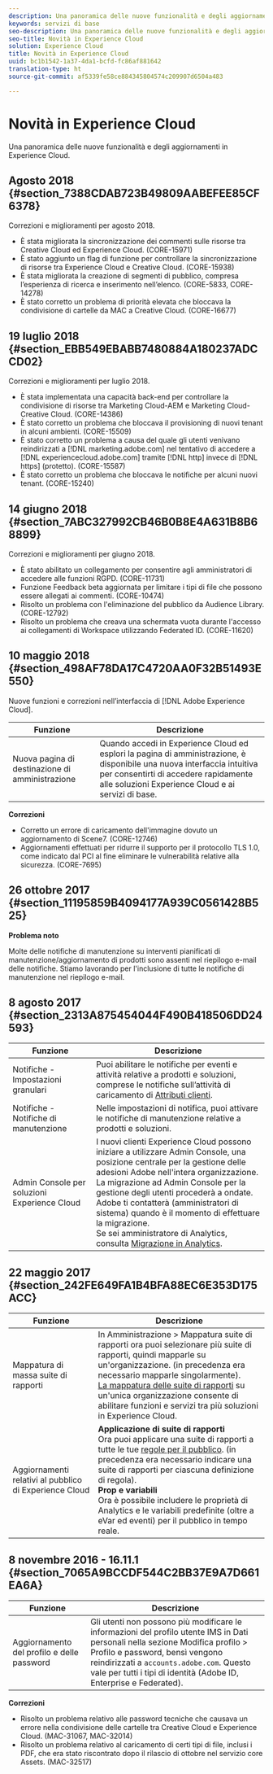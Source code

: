 ```yaml
---
description: Una panoramica delle nuove funzionalità e degli aggiornamenti in Experience Cloud.
keywords: servizi di base
seo-description: Una panoramica delle nuove funzionalità e degli aggiornamenti in Experience Cloud.
seo-title: Novità in Experience Cloud
solution: Experience Cloud
title: Novità in Experience Cloud
uuid: bc1b1542-1a37-4da1-bcfd-fc86af881642
translation-type: ht
source-git-commit: af5339fe58ce884345804574c209907d6504a483

---
```



# Novità in Experience Cloud

Una panoramica delle nuove funzionalità e degli aggiornamenti in Experience Cloud.

## Agosto 2018 {#section_7388CDAB723B49809AABEFEE85CF6378}

Correzioni e miglioramenti per agosto 2018.

* È stata migliorata la sincronizzazione dei commenti sulle risorse tra Creative Cloud ed Experience Cloud. (CORE-15971)
* È stato aggiunto un flag di funzione per controllare la sincronizzazione di risorse tra Experience Cloud e Creative Cloud. (CORE-15938)
* È stata migliorata la creazione di segmenti di pubblico, compresa l’esperienza di ricerca e inserimento nell’elenco. (CORE-5833, CORE-14278)
* È stato corretto un problema di priorità elevata che bloccava la condivisione di cartelle da MAC a Creative Cloud. (CORE-16677)

## 19 luglio 2018 {#section_EBB549EBABB7480884A180237ADCCD02}

Correzioni e miglioramenti per luglio 2018.

* È stata implementata una capacità back-end per controllare la condivisione di risorse tra Marketing Cloud-AEM e Marketing Cloud-Creative Cloud. (CORE-14386)
* È stato corretto un problema che bloccava il provisioning di nuovi tenant in alcuni ambienti. (CORE-15509)
* È stato corretto un problema a causa del quale gli utenti venivano reindirizzati a [!DNL marketing.adobe.com] nel tentativo di accedere a [!DNL experiencecloud.adobe.com] tramite [!DNL http] invece di [!DNL https] (protetto). (CORE-15587)
* È stato corretto un problema che bloccava le notifiche per alcuni nuovi tenant. (CORE-15240)

## 14 giugno 2018 {#section_7ABC327992CB46B0B8E4A631B8B68899}

Correzioni e miglioramenti per giugno 2018.

* È stato abilitato un collegamento per consentire agli amministratori di accedere alle funzioni RGPD. (CORE-11731)
* Funzione Feedback beta aggiornata per limitare i tipi di file che possono essere allegati ai commenti. (CORE-10474)
* Risolto un problema con l&#39;eliminazione del pubblico da Audience Library. (CORE-12792)
* Risolto un problema che creava una schermata vuota durante l&#39;accesso ai collegamenti di Workspace utilizzando Federated ID. (CORE-11620)

## 10 maggio 2018 {#section_498AF78DA17C4720AA0F32B51493E550}

Nuove funzioni e correzioni nell’interfaccia di [!DNL Adobe Experience Cloud].

| Funzione | Descrizione |
|--- |--- |
| Nuova pagina di destinazione di amministrazione | Quando accedi in Experience Cloud ed esplori la pagina di amministrazione, è disponibile una nuova interfaccia intuitiva per consentirti di accedere rapidamente alle soluzioni Experience Cloud e ai servizi di base. |
**Correzioni**

* Corretto un errore di caricamento dell&#39;immagine dovuto un aggiornamento di Scene7. (CORE-12746)
* Aggiornamenti effettuati per ridurre il supporto per il protocollo TLS 1.0, come indicato dal PCI al fine eliminare le vulnerabilità relative alla sicurezza. (CORE-7695)

## 26 ottobre 2017 {#section_11195859B4094177A939C0561428B525}

**Problema noto**

Molte delle notifiche di manutenzione su interventi pianificati di manutenzione/aggiornamento di prodotti sono assenti nel riepilogo e-mail delle notifiche. Stiamo lavorando per l&#39;inclusione di tutte le notifiche di manutenzione nel riepilogo e-mail.

## 8 agosto 2017 {#section_2313A875454044F490B418506DD24593}

| Funzione | Descrizione |
|--- |--- |
| Notifiche - Impostazioni granulari | Puoi abilitare le notifiche per eventi e attività relative a prodotti e soluzioni, comprese le notifiche sull’attività di caricamento di [Attributi clienti](../attributes/attributes.md). |
| Notifiche - Notifiche di manutenzione | Nelle impostazioni di notifica, puoi attivare le notifiche di manutenzione relative a prodotti e soluzioni. |
| Admin Console per soluzioni Experience Cloud | I nuovi clienti Experience Cloud possono iniziare a utilizzare Admin Console, una posizione centrale per la gestione delle adesioni Adobe nell&#39;intera organizzazione.<br>La migrazione ad Admin Console per la gestione degli utenti procederà a ondate. Adobe ti contatterà (amministratori di sistema) quando è il momento di effettuare la migrazione.<br>Se sei amministratore di Analytics, consulta [Migrazione in Analytics](https://marketing.adobe.com/resources/help/it_IT/experience-cloud/admin-console/analytics-migration/). |

## 22 maggio 2017 {#section_242FE649FA1B4BFA88EC6E353D175ACC}

| Funzione | Descrizione |
|--- |--- |
| Mappatura di massa suite di rapporti | In Amministrazione &gt; Mappatura suite di rapporti ora puoi selezionare più suite di rapporti, quindi mapparle su un&#39;organizzazione. (in precedenza era necessario mapparle singolarmente).  <br>[La mappatura delle suite di rapporti](../core-services/core-services.md) su un&#39;unica organizzazione consente di abilitare funzioni e servizi tra più soluzioni in Experience Cloud. |
| Aggiornamenti relativi al pubblico di Experience Cloud | **Applicazione di suite di rapporti**<br>Ora puoi applicare una suite di rapporti a tutte le tue [regole per il pubblico](../audience-library/t-audience-create.md). (in precedenza era necessario indicare una suite di rapporti per ciascuna definizione di regola). <br>**Prop e variabili**<br>Ora è possibile includere le proprietà di Analytics e le variabili predefinite (oltre a eVar ed eventi) per il pubblico in tempo reale. |

## 8 novembre 2016 - 16.11.1 {#section_7065A9BCCDF544C2BB37E9A7D661EA6A}

| Funzione | Descrizione |
|--- |--- |
| Aggiornamento del profilo e delle password | Gli utenti non possono più modificare le informazioni del profilo utente IMS in Dati personali nella sezione Modifica profilo &gt; Profilo e password, bensì vengono reindirizzati a `accounts.adobe.com`. Questo vale per tutti i tipi di identità (Adobe ID, Enterprise e Federated). |

**Correzioni**

* Risolto un problema relativo alle password tecniche che causava un errore nella condivisione delle cartelle tra Creative Cloud e Experience Cloud. (MAC-31067, MAC-32014)
* Risolto un problema relativo al caricamento di certi tipi di file, inclusi i PDF, che era stato riscontrato dopo il rilascio di ottobre nel servizio core Assets. (MAC-32517)
